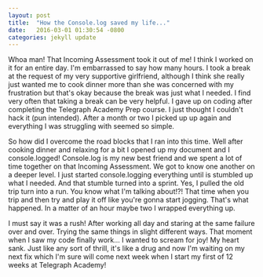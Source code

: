 ```yaml
---
layout: post
title:  "How the Console.log saved my life..."
date:   2016-03-01 01:30:54 -0800
categories: jekyll update
---
```


Whoa man!  That Incoming Assessment took it out of me!  I think I worked on it for an entire day.  I'm embarrassed to say how many hours.  I took a break at the request of my very supportive girlfriend, although I think she really just wanted me to cook dinner more than she was concerned with my frustration but that's okay because the break was just what I needed.  I find very often that taking a break can be very helpful.  I gave up on coding after completing the Telegraph Academy Prep course.  I just thought I couldn't hack it (pun intended).  After a month or two I picked up up again and everything I was struggling with seemed so simple.

So how did I overcome the road blocks that I ran into this time.  Well after cooking dinner and relaxing for a bit I opened up my document and I console.logged!  Console.log is my new best friend and we spent a lot of time together on that Incoming Assessment.  We got to know one another on a deeper level.  I just started console.logging everything until is stumbled up what I needed.  And that stumble turned into a sprint.  Yes, I pulled the old trip turn into a run.  You know what I'm talking about!?!  That time when you trip and then try and play it off like you're gonna start jogging.  That's what happened.  In a matter of an hour maybe two I wrapped everything up.

I must say it was a rush!  After working all day and staring at the same failure over and over.  Trying the same things in slight different ways.  That moment when I saw my code finally work...  I wanted to scream for joy!  My heart sank.  Just like any sort of thrill, it's like a drug and now I'm waiting on my next fix which I'm sure will come next week when I start my first of 12 weeks at Telegraph Academy!
